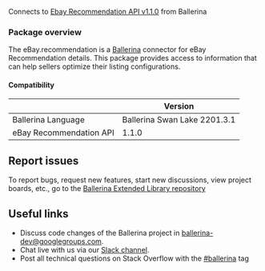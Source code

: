 Connects to [Ebay Recommendation API v1.1.0](https://developer.ebay.com) from Ballerina

### Package overview
The eBay.recommendation is a [Ballerina](https://ballerina.io/) connector for eBay Recommendation details.
This package provides access to information that can help sellers optimize their listing configurations.

#### Compatibility
|                                   | Version                       |
|-----------------------------------|-------------------------------|
| Ballerina Language                | Ballerina Swan Lake 2201.3.1    |
| eBay Recommendation API           | 1.1.0                         |

## Report issues
To report bugs, request new features, start new discussions, view project boards, etc., go to the [Ballerina Extended Library repository](https://github.com/ballerina-platform/ballerina-extended-library)

## Useful links
- Discuss code changes of the Ballerina project in [ballerina-dev@googlegroups.com](mailto:ballerina-dev@googlegroups.com).
- Chat live with us via our [Slack channel](https://ballerina.io/community/slack/).
- Post all technical questions on Stack Overflow with the [#ballerina](https://stackoverflow.com/questions/tagged/ballerina) tag
